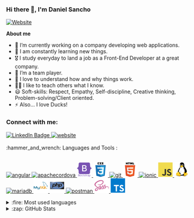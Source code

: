 ### Hi there 👋, I'm Daniel Sancho

[![Website](https://img.shields.io/website?label=dani-sancho.github.io&style=for-the-badge&url=https%3A%2F%2Fcodestackr.com)](https://dani-sancho.github.io/)


**About me**

- 🔭 I’m currently working on a company developing web applications.
- 🌱 I am constantly learning new things.
- 🎖️  I study everyday to land a job as a Front-End Developer at a great company.
- 🤝 I’m a team player.
- 🤔 I love to understand how and why things work.
- 👨‍🏫	I like to teach others what I know.
- 😃 Soft-skills: Respect, Empathy, Self-discipline, Creative thinking, Problem-solving/Client oriented.
- ⚡ Also... I love Ducks!

### Connect with me:

<div id="badges">
  <a href="https://www.linkedin.com/in/daniel-sancho-jara/" target="_blank">
    <img src="https://img.shields.io/static/v1?label=&labelColor=505050&message=daniel-sancho-jara&color=68A3F0&style=flat&logo=linkedin&logoColor=%68A3F0" alt="LinkedIn Badge"/>
  </a>
  <a href="https://dani-sancho.github.io/" target="_blank">
    <img src="https://img.shields.io/static/v1?label=&labelColor=505050&message=dani-sancho.github.io&color=68A3F0&style=flat&logo=google-chrome&logoColor=44cc11" alt="website"/>
  </a>
</div>

<br>
:hammer_and_wrench: Languages and Tools :

<br>
<br>
<p align="left"> <a href="https://angular.io" target="_blank" rel="noreferrer"> <img src="https://angular.io/assets/images/logos/angular/angular.svg" alt="angular" width="40" height="40"/> </a> <a href="https://cordova.apache.org/" target="_blank" rel="noreferrer"> <img src="https://www.vectorlogo.zone/logos/apache_cordova/apache_cordova-icon.svg" alt="apachecordova" width="40" height="40"/> </a> <a href="https://getbootstrap.com" target="_blank" rel="noreferrer"> <img src="https://raw.githubusercontent.com/devicons/devicon/master/icons/bootstrap/bootstrap-plain-wordmark.svg" alt="bootstrap" width="40" height="40"/> </a> <a href="https://www.w3schools.com/css/" target="_blank" rel="noreferrer"> <img src="https://raw.githubusercontent.com/devicons/devicon/master/icons/css3/css3-original-wordmark.svg" alt="css3" width="40" height="40"/> </a> <a href="https://git-scm.com/" target="_blank" rel="noreferrer"> <img src="https://www.vectorlogo.zone/logos/git-scm/git-scm-icon.svg" alt="git" width="40" height="40"/> </a> <a href="https://www.w3.org/html/" target="_blank" rel="noreferrer"> <img src="https://raw.githubusercontent.com/devicons/devicon/master/icons/html5/html5-original-wordmark.svg" alt="html5" width="40" height="40"/> </a> <a href="https://ionicframework.com" target="_blank" rel="noreferrer"> <img src="https://upload.wikimedia.org/wikipedia/commons/d/d1/Ionic_Logo.svg" alt="ionic" width="40" height="40"/> </a> <a href="https://developer.mozilla.org/en-US/docs/Web/JavaScript" target="_blank" rel="noreferrer"> <img src="https://raw.githubusercontent.com/devicons/devicon/master/icons/javascript/javascript-original.svg" alt="javascript" width="40" height="40"/> </a> <a href="https://www.linux.org/" target="_blank" rel="noreferrer"> <img src="https://raw.githubusercontent.com/devicons/devicon/master/icons/linux/linux-original.svg" alt="linux" width="40" height="40"/> </a> <a href="https://mariadb.org/" target="_blank" rel="noreferrer"> <img src="https://www.vectorlogo.zone/logos/mariadb/mariadb-icon.svg" alt="mariadb" width="40" height="40"/> </a> <a href="https://www.mysql.com/" target="_blank" rel="noreferrer"> <img src="https://raw.githubusercontent.com/devicons/devicon/master/icons/mysql/mysql-original-wordmark.svg" alt="mysql" width="40" height="40"/> </a> <a href="https://www.php.net" target="_blank" rel="noreferrer"> <img src="https://raw.githubusercontent.com/devicons/devicon/master/icons/php/php-original.svg" alt="php" width="40" height="40"/> </a> <a href="https://postman.com" target="_blank" rel="noreferrer"> <img src="https://www.vectorlogo.zone/logos/getpostman/getpostman-icon.svg" alt="postman" width="40" height="40"/> </a> <a href="https://sass-lang.com" target="_blank" rel="noreferrer"> <img src="https://raw.githubusercontent.com/devicons/devicon/master/icons/sass/sass-original.svg" alt="sass" width="40" height="40"/> </a> <a href="https://www.typescriptlang.org/" target="_blank" rel="noreferrer"> <img src="https://raw.githubusercontent.com/devicons/devicon/master/icons/typescript/typescript-original.svg" alt="typescript" width="40" height="40"/> </a> </p>


<details>
  <summary>:fire: Most used languages</summary>

  <img alt="dani sancho Github Languages" src="https://github-readme-stats.vercel.app/api/top-langs/?username=dani-sancho&theme=buefy&layout=compact" />

</details>

<details>
  <summary>:zap: GitHub Stats</summary>

  <img alt="dani sancho Github Stats" src="https://github-readme-stats.vercel.app/api?username=dani-sancho&show_icons=true&hide_border=true" />

</details>

[website]: https://dani-sancho.github.io/
[linkedin]: https://www.linkedin.com/in/daniel-sancho-jara/
